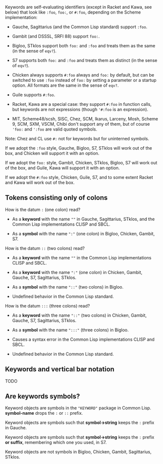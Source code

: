 Keywords are self-evaluating identifiers (except in Racket and Kawa, see below)
that look like `:foo`, `foo:`, or `#:foo`, depending on the Scheme implementation:

*  Gauche, Sagittarius (and the Common Lisp standard) support `:foo`.

*  Gambit (and DSSSL, SRFI 88) support `foo:`.

*  Bigloo, STklos support both `foo:` and `:foo` and treats them as the same (in the sense of `eqv?`).

*  S7 supports both `foo:` and `:foo` and treats them as distinct (in the sense of `eqv?`).

*  Chicken always supports `#:foo` always and `foo:` by default, but can be
   switched to use `:foo` instead of `foo:`
   by setting a parameter or a startup option.
   All formats are the same in the sense of `eqv?`.

*  Guile supports `#:foo`.

*  Racket, Kawa are a special case: they support `#:foo` in function calls,
   but keywords are not expressions (though `'#:foo` is an expression).

*  MIT, Scheme48/scsh, SISC, Chez, SCM, Ikarus, Larceny, Mosh, Scheme 9, SCM, SXM, VSCM, Chibi
   don't support any of them, but of course `'foo:` and `':foo` are valid quoted symbols.

Note: Chez and CL use `#:` not for keywords but for uninterned symbols.

If we adopt the `:foo` style, Gauche, Bigloo, S7, STklos will work out of the box,
and Chicken will support it with an option.

If we adopt the `foo:` style, Gambit, Chicken, STklos, Bigloo, S7 will work out of the box,
and Guile, Kawa will support it with an option.

If we adopt the `#:foo` style, Chicken, Guile, S7, and to some extent Racket and Kawa
will work out of the box.

## Tokens consisting only of colons

How is the datum `:` (one colon) read?

* As a **keyword** with the name `""` in Gauche, Sagittarius, STklos,
  and the Common Lisp implementations CLISP and SBCL.

* As a **symbol** with the name `":"` (one colon) in Bigloo,
  Chicken, Gambit, S7.

How is the datum `::` (two colons) read?

* As a **keyword** with the name `""` in the Common Lisp
  implementations CLISP and SBCL.

* As a **keyword** with the name `":"` (one colon) in Chicken, Gambit,
  Gauche, S7, Sagittarius, STklos.

* As a **symbol** with the name `"::"` (two colons) in Bigloo.

* Undefined behavior in the Common Lisp standard.

How is the datum `:::` (three colons) read?

* As a **keyword** with the name `"::"` (two colons) in Chicken,
  Gambit, Gauche, S7, Sagittarius, STklos.

* As a **symbol** with the name `":::"` (three colons) in Bigloo.

* Causes a syntax error in the Common Lisp implementations CLISP and
  SBCL.

* Undefined behavior in the Common Lisp standard.

## Keywords and vertical bar notation

TODO

## Are keywords symbols?

Keyword objects are symbols in the `"KEYWORD"` package in Common Lisp.
**symbol-name** drops the `:` or `::` prefix.

Keyword objects are symbols such that **symbol->string** keeps the `:`
prefix in Gauche.

Keyword objects are symbols such that **symbol->string** keeps the `:`
prefix **or suffix**, remembering which one you used, in S7.

Keyword objects are not symbols in Bigloo, Chicken, Gambit,
Sagittarius, STklos.
